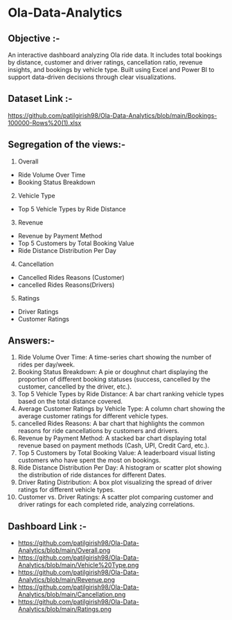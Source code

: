 # Ola-Data-Analytics
## Objective :-
An interactive dashboard analyzing Ola ride data. It includes total bookings by distance, customer and driver ratings, cancellation ratio, revenue insights, and bookings by vehicle type. Built using Excel and Power BI to support data-driven decisions through clear visualizations.

## Dataset Link :-
https://github.com/patilgirish98/Ola-Data-Analytics/blob/main/Bookings-100000-Rows%20(1).xlsx

## Segregation of the views:-
1. Overall
- Ride Volume Over Time
- Booking Status Breakdown
2. Vehicle Type
- Top 5 Vehicle Types by Ride Distance
3. Revenue
- Revenue by Payment Method
- Top 5 Customers by Total Booking Value
- Ride Distance Distribution Per Day
4. Cancellation
- Cancelled Rides Reasons (Customer)
- cancelled Rides Reasons(Drivers)
5. Ratings
- Driver Ratings
- Customer Ratings

## Answers:-
1. Ride Volume Over Time: A time-series chart showing the number of rides per day/week.
2. Booking Status Breakdown: A pie or doughnut chart displaying the proportion of different
booking statuses (success, cancelled by the customer, cancelled by the driver, etc.).
3. Top 5 Vehicle Types by Ride Distance: A bar chart ranking vehicle types based on the total
distance covered.
4. Average Customer Ratings by Vehicle Type: A column chart showing the average
customer ratings for different vehicle types.
5. cancelled Rides Reasons: A bar chart that highlights the common reasons for ride
cancellations by customers and drivers.
6. Revenue by Payment Method: A stacked bar chart displaying total revenue based on
payment methods (Cash, UPI, Credit Card, etc.).
7. Top 5 Customers by Total Booking Value: A leaderboard visual listing customers who have
spent the most on bookings.
8. Ride Distance Distribution Per Day: A histogram or scatter plot showing the distribution of
ride distances for different Dates.
9. Driver Rating Distribution: A box plot visualizing the spread of driver ratings for different
vehicle types.
10. Customer vs. Driver Ratings: A scatter plot comparing customer and driver ratings for
each completed ride, analyzing correlations.

## Dashboard Link :-
- https://github.com/patilgirish98/Ola-Data-Analytics/blob/main/Overall.png
- https://github.com/patilgirish98/Ola-Data-Analytics/blob/main/Vehicle%20Type.png
- https://github.com/patilgirish98/Ola-Data-Analytics/blob/main/Revenue.png
- https://github.com/patilgirish98/Ola-Data-Analytics/blob/main/Cancellation.png
- https://github.com/patilgirish98/Ola-Data-Analytics/blob/main/Ratings.png

